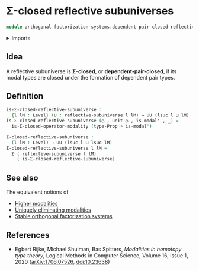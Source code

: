 # Σ-closed reflective subuniverses

```agda
module orthogonal-factorization-systems.dependent-pair-closed-reflective-subuniverses where
```

<details><summary>Imports</summary>

```agda
open import foundation.dependent-pair-types
open import foundation.functions
open import foundation.propositions
open import foundation.universe-levels

open import orthogonal-factorization-systems.modal-operators
open import orthogonal-factorization-systems.reflective-subuniverses
```

</details>

## Idea

A reflective subuniverse is **Σ-closed**, or **dependent-pair-closed**, if its
modal types are closed under the formation of dependent pair types.

## Definition

```agda
is-Σ-closed-reflective-subuniverse :
  {l lM : Level} (U : reflective-subuniverse l lM) → UU (lsuc l ⊔ lM)
is-Σ-closed-reflective-subuniverse (○ , unit-○ , is-modal' , _) =
  is-Σ-closed-operator-modality (type-Prop ∘ is-modal')

Σ-closed-reflective-subuniverse :
  (l lM : Level) → UU (lsuc l ⊔ lsuc lM)
Σ-closed-reflective-subuniverse l lM =
  Σ ( reflective-subuniverse l lM)
    ( is-Σ-closed-reflective-subuniverse)
```

## See also

The equivalent notions of

- [Higher modalities](orthogonal-factorization-systems.higher-modalities.md)
- [Uniquely eliminating modalities](orthogonal-factorization-systems.uniquely-eliminating-modalities.md)
- [Stable orthogonal factorization systems](orthogonal-factorization-systems.stable-orthogonal-factorization-systems.md)

## References

- Egbert Rijke, Michael Shulman, Bas Spitters, _Modalities in homotopy type
  theory_, Logical Methods in Computer Science, Volume 16, Issue 1, 2020
  ([arXiv:1706.07526](https://arxiv.org/abs/1706.07526),
  [doi:10.23638](https://doi.org/10.23638/LMCS-16%281%3A2%292020))
